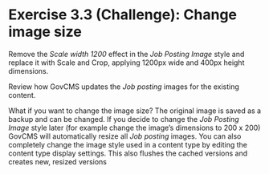 # Exercise 3.3 (Challenge): Change image size

Remove the _Scale width 1200_ effect in the _Job Posting Image_ style and replace it with Scale and Crop, applying 1200px wide and 400px height dimensions.

Review how GovCMS updates the _Job posting_ images for the existing content.

What if you want to change the image size? The original image is saved as a backup and can be changed. If you decide to change the _Job Posting Image_ style later \(for example change the image’s dimensions to 200 x 200\) GovCMS will automatically resize all _Job posting_ images. You can also completely change the image style used in a content type by editing the content type display settings. This also flushes the cached versions and creates new, resized versions
